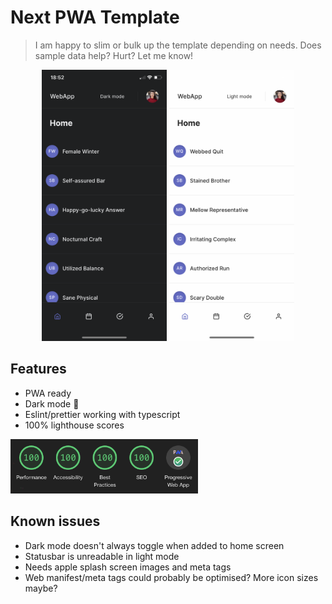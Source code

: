 # Next PWA Template

> I am happy to slim or bulk up the template depending on needs. Does sample data help? Hurt? Let me know!

<p align="center">
  <img width="200" src="public/images/dark.png" alt="dark mode"> <img width="200" src="public/images/light.png" alt="light mode">
</p>

## Features

- PWA ready
- Dark mode 🌚
- Eslint/prettier working with typescript
- 100% lighthouse scores

<img width="300" src="public/images/lighthouse.png" alt="lighthouse">

## Known issues

- Dark mode doesn't always toggle when added to home screen
- Statusbar is unreadable in light mode
- Needs apple splash screen images and meta tags
- Web manifest/meta tags could probably be optimised? More icon sizes maybe?
